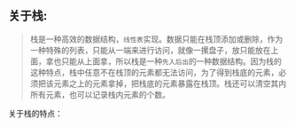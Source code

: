 ## 关于栈:
 > 栈是一种高效的数据结构，`线性表`实现。数据只能在栈顶添加或删除，作为一种特殊的列表，只能从一端来进行访问，就像一摞盘子，放只能放在上面，拿也只能从上面拿，所以栈是一种`先入后出`的一种数据结构。因为栈的这种特点，栈中任意不在栈顶的元素都无法访问，为了得到栈底的元素，必须把该元素之上的元素拿掉，把栈底的元素暴露在栈顶。栈还可以清空其内所有元素，也可以记录栈内元素的个数。

 关于栈的特点：
   